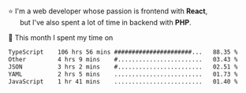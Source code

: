 ⭐ I'm a web developer whose passion is frontend with <b>React</b>,<br/>
&nbsp; &nbsp; &nbsp; but I've also spent a lot of time in backend with <b>PHP</b>.

📅 This month I spent my time on

<!--START_SECTION:waka-->

```txt
TypeScript    106 hrs 56 mins ######################...   88.35 %
Other         4 hrs 9 mins    #........................   03.43 %
JSON          3 hrs 2 mins    #........................   02.51 %
YAML          2 hrs 5 mins    .........................   01.73 %
JavaScript    1 hr 41 mins    .........................   01.40 %
```

<!--END_SECTION:waka-->
